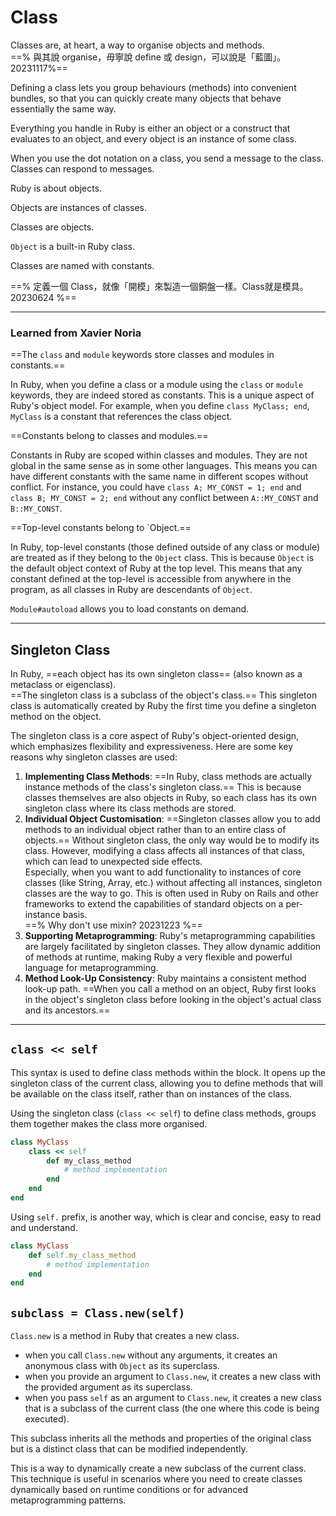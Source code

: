# Class

Classes are, at heart, a way to organise objects and methods.\
==% 與其說 organise，毋寧說 define 或 design，可以說是「藍圖」。 20231117%==

Defining a class lets you group behaviours (methods) into convenient bundles, so that you can quickly create many objects that behave essentially the same way.

Everything you handle in Ruby is either an object or a construct that evaluates to an object, and every object is an instance of some class.

When you use the dot notation on a class, you send a message to the class. Classes can respond to messages.



Ruby is about objects.

Objects are instances of classes.

Classes are objects.

`Object` is a built-in Ruby class.

Classes are named with constants.

==% 定義一個 Class，就像「開模」來製造一個銅盤一樣。Class就是模具。20230624 %==



***

### Learned from Xavier Noria&#x20;

==The `class` and `module` keywords store classes and modules in constants.==

In Ruby, when you define a class or a module using the `class` or `module` keywords, they are indeed stored as constants. This is a unique aspect of Ruby's object model. For example, when you define `class MyClass; end`, `MyClass` is a constant that references the class object.

==Constants belong to classes and modules.==

Constants in Ruby are scoped within classes and modules. They are not global in the same sense as in some other languages. This means you can have different constants with the same name in different scopes without conflict. For instance, you could have `class A; MY_CONST = 1; end` and `class B; MY_CONST = 2; end` without any conflict between `A::MY_CONST` and `B::MY_CONST`.

==Top-level constants belong to `Object.==

In Ruby, top-level constants (those defined outside of any class or module) are treated as if they belong to the `Object` class. This is because `Object` is the default object context of Ruby at the top level. This means that any constant defined at the top-level is accessible from anywhere in the program, as all classes in Ruby are descendants of `Object`.

`Module#autoload` allows you to load constants on demand.



***

## Singleton Class

In Ruby, ==each object has its own singleton class== (also known as a metaclass or eigenclass). \
==The singleton class is a subclass of the object's class.== This singleton class is automatically created by Ruby the first time you define a singleton method on the object.&#x20;

The singleton class is a core aspect of Ruby's object-oriented design, which emphasizes flexibility and expressiveness. Here are some key reasons why singleton classes are used:

1. **Implementing Class Methods**: ==In Ruby, class methods are actually instance methods of the class's singleton class.== This is because classes themselves are also objects in Ruby, so each class has its own singleton class where its class methods are stored.
2. **Individual Object Customisation**:  ==Singleton classes allow you to add methods to an individual object rather than to an entire class of objects.== Without singleton class, the only way would be to modify its class. However, modifying a class affects all instances of that class, which can lead to unexpected side effects. \
   Especially, when you want to add functionality to instances of core classes (like String, Array, etc.) without affecting all instances, singleton classes are the way to go. This is often used in Ruby on Rails and other frameworks to extend the capabilities of standard objects on a per-instance basis.\
   &#x20;==% Why don't use mixin? 20231223 %==
3. **Supporting Metaprogramming**: Ruby's metaprogramming capabilities are largely facilitated by singleton classes. They allow dynamic addition of methods at runtime, making Ruby a very flexible and powerful language for metaprogramming.
4. **Method Look-Up Consistency**: Ruby maintains a consistent method look-up path. ==When you call a method on an object, Ruby first looks in the object's singleton class before looking in the object's actual class and its ancestors.==&#x20;





***

## **`class << self`**

This syntax is used to define class methods within the block. It opens up the singleton class of the current class, allowing you to define methods that will be available on the class itself, rather than on instances of the class.

Using the singleton class (`class << self`) to define class methods, groups them together makes the class more organised.

```ruby
class MyClass
    class << self
        def my_class_method
            # method implementation
        end
    end
end
```

Using `self.` prefix, is another way, which is clear and concise, easy to read and understand.

```ruby
class MyClass
    def self.my_class_method
        # method implementation
    end
end
```



## `subclass = Class.new(self)`

`Class.new` is a method in Ruby that creates a new class.

* when you call `Class.new` without any arguments, it creates an anonymous class with `Object` as its superclass.
* when you provide an argument to `Class.new`, it creates a new class with the provided argument as its superclass.
* when you pass `self` as an argument to `Class.new`, it creates a new class that is a subclass of the current class (the one where this code is being executed).

This subclass inherits all the methods and properties of the original class but is a distinct class that can be modified independently.

This is a way to dynamically create a new subclass of the current class. This technique is useful in scenarios where you need to create classes dynamically based on runtime conditions or for advanced metaprogramming patterns.


